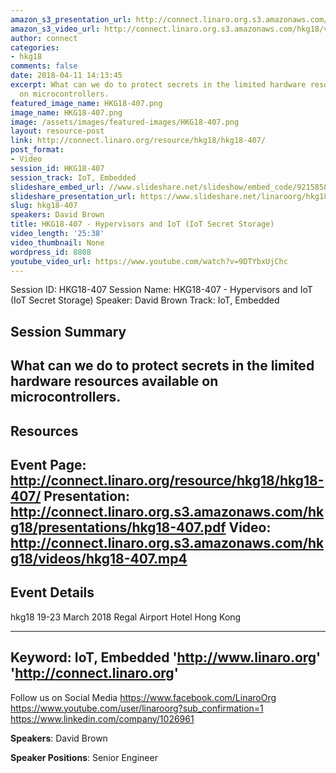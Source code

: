 ```yaml
---
amazon_s3_presentation_url: http://connect.linaro.org.s3.amazonaws.com/hkg18/presentations/hkg18-407.pdf
amazon_s3_video_url: http://connect.linaro.org.s3.amazonaws.com/hkg18/videos/hkg18-407.mp4
author: connect
categories:
- hkg18
comments: false
date: 2018-04-11 14:13:45
excerpt: What can we do to protect secrets in the limited hardware resources available
  on microcontrollers.
featured_image_name: HKG18-407.png
image_name: HKG18-407.png
image: /assets/images/featured-images/HKG18-407.png
layout: resource-post
link: http://connect.linaro.org/resource/hkg18/hkg18-407/
post_format:
- Video
session_id: HKG18-407
session_track: IoT, Embedded
slideshare_embed_url: //www.slideshare.net/slideshow/embed_code/92158585
slideshare_presentation_url: https://www.slideshare.net/linaroorg/hkg18407-hypervisors-and-iot-iot-secret-storage
slug: hkg18-407
speakers: David Brown
title: HKG18-407 - Hypervisors and IoT (IoT Secret Storage)
video_length: '25:38'
video_thumbnail: None
wordpress_id: 8808
youtube_video_url: https://www.youtube.com/watch?v=9DTYbxUjChc
---
```


Session ID: HKG18-407
Session Name: HKG18-407 - Hypervisors and IoT (IoT Secret Storage)
Speaker: David Brown
Track: IoT, Embedded


## Session Summary
What can we do to protect secrets in the limited hardware resources available on microcontrollers.
---------------------------------------------------
## Resources
Event Page: http://connect.linaro.org/resource/hkg18/hkg18-407/
Presentation: http://connect.linaro.org.s3.amazonaws.com/hkg18/presentations/hkg18-407.pdf
Video: http://connect.linaro.org.s3.amazonaws.com/hkg18/videos/hkg18-407.mp4
 ---------------------------------------------------
## Event Details
hkg18
19-23 March 2018
Regal Airport Hotel Hong Kong

---------------------------------------------------
Keyword: IoT, Embedded
'http://www.linaro.org'
'http://connect.linaro.org'
---------------------------------------------------
Follow us on Social Media
https://www.facebook.com/LinaroOrg
https://www.youtube.com/user/linaroorg?sub_confirmation=1
https://www.linkedin.com/company/1026961

**Speakers**: David Brown

**Speaker Positions**: Senior Engineer
